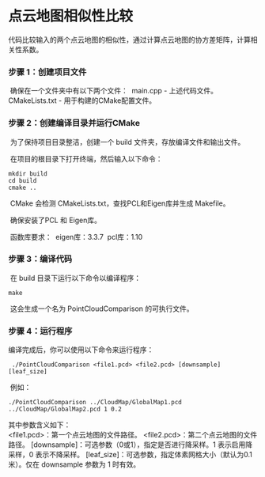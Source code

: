 # 点云地图相似性比较

代码比较输入的两个点云地图的相似性，通过计算点云地图的协方差矩阵，计算相关性系数。

### 步骤 1：创建项目文件

​	确保在一个文件夹中有以下两个文件：
​    		main.cpp - 上述代码文件。
   		 CMakeLists.txt - 用于构建的CMake配置文件。

### 步骤 2：创建编译目录并运行CMake

​	为了保持项目目录整洁，创建一个 build 文件夹，存放编译文件和输出文件。

​	在项目的根目录下打开终端，然后输入以下命令：

```
mkdir build
cd build
cmake ..
```

​	CMake 会检测 CMakeLists.txt，查找PCL和Eigen库并生成 Makefile。

​	确保安装了PCL 和 Eigen库。

​	函数库要求：
​         	eigen库：3.3.7
​         	pcl库：1.10

### 步骤 3：编译代码

​    在 build 目录下运行以下命令以编译程序：

```
make
```

​    这会生成一个名为 PointCloudComparison 的可执行文件。

### 步骤 4：运行程序

编译完成后，你可以使用以下命令来运行程序：

```
 ./PointCloudComparison <file1.pcd> <file2.pcd> [downsample] [leaf_size]
```

​    例如：

```
./PointCloudComparison ../CloudMap/GlobalMap1.pcd ../CloudMap/GlobalMap2.pcd 1 0.2
```

其中参数含义如下：  
    <file1.pcd>：第一个点云地图的文件路径。
    <file2.pcd>：第二个点云地图的文件路径。
    [downsample]：可选参数（0或1），指定是否进行降采样。1 表示启用降采样，0 表示不降采样。
    [leaf_size]：可选参数，指定体素网格大小（默认为0.1米）。仅在 downsample 参数为 1 时有效。